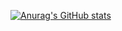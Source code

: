 [![Anurag's GitHub stats](https://github-readme-stats.vercel.app/api?username=LuHenriSouza)](https://github.com/anuraghazra/github-readme-stats)

<!--
**LuHenriSouza/LuHenriSouza** is a ✨ _special_ ✨ repository because its `README.md` (this file) appears on your GitHub profile.

Here are some ideas to get you started:

- 🔭 I’m currently working on ...
- 🌱 I’m currently learning ...
- 👯 I’m looking to collaborate on ...
- 🤔 I’m looking for help with ...
- 💬 Ask me about ...
- 📫 How to reach me: ...
- 😄 Pronouns: ...
- ⚡ Fun fact: ...
-->
